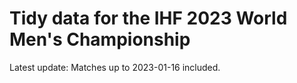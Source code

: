 # Tidy data for the IHF 2023 World Men's Championship

Latest update: Matches up to 2023-01-16 included.
